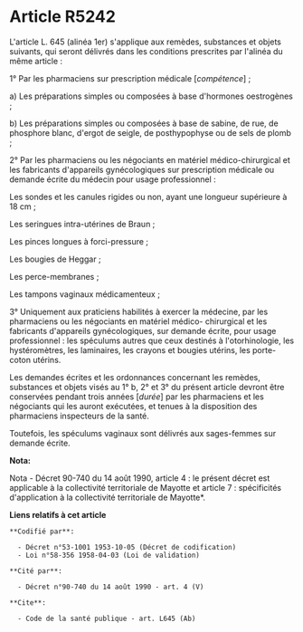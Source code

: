 # Article R5242

L'article L. 645 (alinéa 1er) s'applique aux remèdes, substances et objets suivants, qui seront délivrés dans les conditions
prescrites par l'alinéa du même article :

1° Par les pharmaciens sur prescription médicale [*compétence*] ;

a) Les préparations simples ou composées à base d'hormones oestrogènes ;

b) Les préparations simples ou composées à base de sabine, de rue, de phosphore blanc, d'ergot de seigle, de posthypophyse ou
de sels de plomb ;

2° Par les pharmaciens ou les négociants en matériel médico-chirurgical et les fabricants d'appareils gynécologiques sur
prescription médicale ou demande écrite du médecin pour usage professionnel :

Les sondes et les canules rigides ou non, ayant une longueur supérieure à 18 cm ;

Les seringues intra-utérines de Braun ;

Les pinces longues à forci-pressure ;

Les bougies de Heggar ;

Les perce-membranes ;

Les tampons vaginaux médicamenteux ;

3° Uniquement aux praticiens habilités à exercer la médecine, par les pharmaciens ou les négociants en matériel médico-
chirurgical et les fabricants d'appareils gynécologiques, sur demande écrite, pour usage professionnel : les spéculums autres
que ceux destinés à l'otorhinologie, les hystéromètres, les laminaires, les crayons et bougies utérins, les porte-coton
utérins.

Les demandes écrites et les ordonnances concernant les remèdes, substances et objets visés au 1° b, 2° et 3° du présent
article devront être conservées pendant trois années [*durée*] par les pharmaciens et les négociants qui les auront
exécutées, et tenues à la disposition des pharmaciens inspecteurs de la santé.

Toutefois, les spéculums vaginaux sont délivrés aux sages-femmes sur demande écrite.

**Nota:**

Nota - Décret 90-740 du 14 août 1990, article 4 : le présent décret est applicable à la collectivité territoriale de Mayotte
et article 7 : spécificités d'application à la collectivité territoriale de Mayotte*.

**Liens relatifs à cet article**

	**Codifié par**:

	  - Décret n°53-1001 1953-10-05 (Décret de codification)
	  - Loi n°58-356 1958-04-03 (Loi de validation)

	**Cité par**:

	  - Décret n°90-740 du 14 août 1990 - art. 4 (V)

	**Cite**:

	  - Code de la santé publique - art. L645 (Ab)
